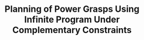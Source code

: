 ---
layout: default
title: Planning of Power Grasps Using Infinite Program Under Complementary Constraints
authors: Zherong Pan, Duo Zhang, Changhe Tu, Xifeng Gao 
publication: IEEE Robotics and Automation Letters 
year: 2021
slug: power_grasp
doi: None 
url: https://ieeexplore.ieee.org/stamp/stamp.jsp?arnumber=9626457
---
